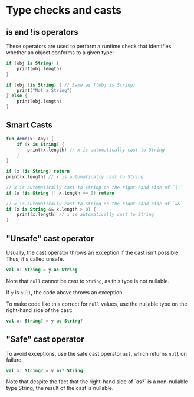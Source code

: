 # Type checks and casts

## is and !is operators

These operators are used to perform a runtime check that identifies whether an object conforms to a given type:

```Kotlin
if (obj is String) {
    print(obj.length)
}

if (obj !is String) { // Same as !(obj is String)
    print("Not a String")
} else {
    print(obj.length)
}
```

## Smart Casts

```Kotlin
fun demo(x: Any) {
    if (x is String) {
        print(x.length) // x is automatically cast to String
    }
}
```

```Kotlin
if (x !is String) return
print(x.length) // x is automatically cast to String
```

```Kotlin
// x is automatically cast to String on the right-hand side of `||`
if (x !is String || x.length == 0) return

// x is automatically cast to String on the right-hand side of `&&`
if (x is String && x.length > 0) {
    print(x.length) // x is automatically cast to String
}
```

## "Unsafe" cast operator

Usually, the cast operator throws an exception if the cast isn't possible. Thus, it's called unsafe.

```Kotlin
val x: String = y as String
```

Note that `null` cannot be cast to `String`, as this type is not nullable. 

If `y` is `null`, the code above throws an exception.

To make code like this correct for `null` values, use the nullable type on the right-hand side of the cast:

```Kotlin
val x: String? = y as String?
```

## "Safe" cast operator

To avoid exceptions, use the safe cast operator `as?`, which returns `null` on failure.

```Kotlin
val x: String? = y as? String
```

<note>
Note that despite the fact that the right-hand side of `as?` is a non-nullable type String, the result of the cast is nullable.
</note>